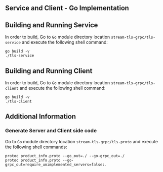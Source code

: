 ## Service and Client - Go Implementation

## Building and Running Service

In order to build, Go to ``Go`` module directory location `stream-tls-grpc/tls-service` and execute the following
 shell command:
```
go build -v 
./tls-service
```   

## Building and Running Client   

In order to build, Go to ``Go`` module directory location `stream-tls-grpc/tls-client` and execute the following shell command:
```
go build -v 
./tls-client
```  

## Additional Information

### Generate Server and Client side code   
Go to ``Go`` module directory location `stream-tls-grpc/tls-proto` and execute the following shell commands:    
``` 
protoc product_info.proto --go_out=./ --go-grpc_out=./
protoc product_info.proto --go-grpc_out=require_unimplemented_servers=false:.
``` 
